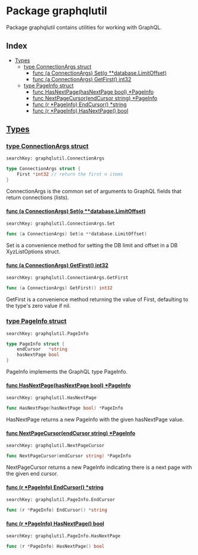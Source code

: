 # Package graphqlutil

Package graphqlutil contains utilities for working with GraphQL. 

## Index

* [Types](#type)
    * [type ConnectionArgs struct](#ConnectionArgs)
        * [func (a ConnectionArgs) Set(o **database.LimitOffset)](#ConnectionArgs.Set)
        * [func (a ConnectionArgs) GetFirst() int32](#ConnectionArgs.GetFirst)
    * [type PageInfo struct](#PageInfo)
        * [func HasNextPage(hasNextPage bool) *PageInfo](#HasNextPage)
        * [func NextPageCursor(endCursor string) *PageInfo](#NextPageCursor)
        * [func (r *PageInfo) EndCursor() *string](#PageInfo.EndCursor)
        * [func (r *PageInfo) HasNextPage() bool](#PageInfo.HasNextPage)


## <a id="type" href="#type">Types</a>

### <a id="ConnectionArgs" href="#ConnectionArgs">type ConnectionArgs struct</a>

```
searchKey: graphqlutil.ConnectionArgs
```

```Go
type ConnectionArgs struct {
	First *int32 // return the first n items
}
```

ConnectionArgs is the common set of arguments to GraphQL fields that return connections (lists). 

#### <a id="ConnectionArgs.Set" href="#ConnectionArgs.Set">func (a ConnectionArgs) Set(o **database.LimitOffset)</a>

```
searchKey: graphqlutil.ConnectionArgs.Set
```

```Go
func (a ConnectionArgs) Set(o **database.LimitOffset)
```

Set is a convenience method for setting the DB limit and offset in a DB XyzListOptions struct. 

#### <a id="ConnectionArgs.GetFirst" href="#ConnectionArgs.GetFirst">func (a ConnectionArgs) GetFirst() int32</a>

```
searchKey: graphqlutil.ConnectionArgs.GetFirst
```

```Go
func (a ConnectionArgs) GetFirst() int32
```

GetFirst is a convenience method returning the value of First, defaulting to the type's zero value if nil. 

### <a id="PageInfo" href="#PageInfo">type PageInfo struct</a>

```
searchKey: graphqlutil.PageInfo
```

```Go
type PageInfo struct {
	endCursor   *string
	hasNextPage bool
}
```

PageInfo implements the GraphQL type PageInfo. 

#### <a id="HasNextPage" href="#HasNextPage">func HasNextPage(hasNextPage bool) *PageInfo</a>

```
searchKey: graphqlutil.HasNextPage
```

```Go
func HasNextPage(hasNextPage bool) *PageInfo
```

HasNextPage returns a new PageInfo with the given hasNextPage value. 

#### <a id="NextPageCursor" href="#NextPageCursor">func NextPageCursor(endCursor string) *PageInfo</a>

```
searchKey: graphqlutil.NextPageCursor
```

```Go
func NextPageCursor(endCursor string) *PageInfo
```

NextPageCursor returns a new PageInfo indicating there is a next page with the given end cursor. 

#### <a id="PageInfo.EndCursor" href="#PageInfo.EndCursor">func (r *PageInfo) EndCursor() *string</a>

```
searchKey: graphqlutil.PageInfo.EndCursor
```

```Go
func (r *PageInfo) EndCursor() *string
```

#### <a id="PageInfo.HasNextPage" href="#PageInfo.HasNextPage">func (r *PageInfo) HasNextPage() bool</a>

```
searchKey: graphqlutil.PageInfo.HasNextPage
```

```Go
func (r *PageInfo) HasNextPage() bool
```

